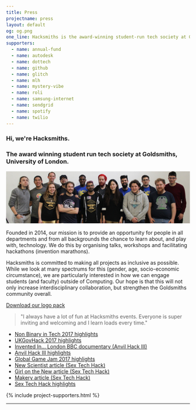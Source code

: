 ```yaml
---
title: Press
projectname: press
layout: default
og: og.png
one_line: Hacksmiths is the award-winning student-run tech society at Goldsmiths, University of London.
supporters:
  - name: annual-fund
  - name: autodesk
  - name: dottech
  - name: github
  - name: glitch
  - name: mlh
  - name: mystery-vibe
  - name: roli
  - name: samsung-internet
  - name: sendgrid
  - name: spotify
  - name: twilio
---
```

<section class="press">
  <div class="container">
    <div class="row">
      <div class="col-sm-10 col-md-8 col-sm-offset-1 col-md-offset-2">
        <article>
          <div class="article__title text-center">
            <h1 class="h2">Hi, we're Hacksmiths.</h1>
            <h3>The award winning student run tech society at Goldsmiths, University of London.</h3>
          </div>
            <div class="article__body"> <img alt="Image" src="/assets/img/team-together.jpg">
              <p>Founded in 2014, our mission is to provide an opportunity for people in all departments and from all backgrounds the chance to learn about, and play with, technology. We do this by organising talks, workshops and facilitating hackathons (invention marathons).</p>
              <!-- <h5>An additional point</h5> -->
              <p>Hacksmiths is committed to making all projects as inclusive as possible. While we look at many spectrums for this (gender, age, socio-economic circumstance), we are particularly interested in how we can engage students (and faculty) outside of Computing. Our hope is that this will not only increase interdisciplinary collaboration, but strengthen the Goldsmiths community overall.</p>
              <p><a class="pack" href="/assets/logo.zip"> <span class="btn__text">Download our logo pack</span> </a></p>
            <blockquote> "I always have a lot of fun at Hacksmiths events. Everyone is super inviting and welcoming and I learn loads every time." </blockquote>
            <ul class="bullets">
              <li><a href="https://twitter.com/i/moments/891763161388515328">Non Binary in Tech 2017 highlights</a></li>
              <li><a href="https://storify.com/_phzn/ukgovhack-2017-the-future-of-food-in-the-face-of-b">UKGovHack 2017 highlights</a></li>
              <li><a href="http://www.bbc.co.uk/programmes/b08w1kl6">Invented In... London BBC documentary (Anvil Hack III)</a></li>
              <li><a href="https://storify.com/_phzn/anvilhackiii">Anvil Hack III highlights</a></li>
              <li><a href="https://storify.com/jeremygow/goldsmiths-global-game-jam-2017">Global Game Jam 2017 highlights</a></li>
              <li><a href="https://www.newscientist.com/article/mg23331130-100-how-to-build-better-sex-robots-stop-making-them-look-human/">New Scientist article (Sex Tech Hack)</a></li>
              <li><a href="https://www.newscientist.com/article/mg23331130-100-how-to-build-better-sex-robots-stop-making-them-look-human/">Girl on the New article (Sex Tech Hack)</a></li>
              <li><a href="http://www.makery.info/en/2016/12/20/au-premier-sex-tech-hack-un-hackathon-sur-la-sexualite-a-londres/">Makery article (Sex Tech Hack)</a></li>
              <li><a href="https://storify.com/phazonoverload/sex-tech-hack-2016">Sex Tech Hack highlights</a></li>
            </ul>
          </div>
        </article>
        {% include project-supporters.html %}
      </div>
    </div>
  </div>
</section>

<hr>
